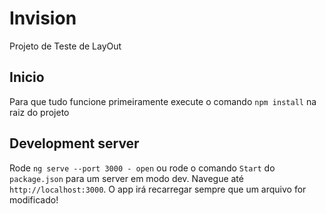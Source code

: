 # Invision

Projeto de Teste de LayOut

## Inicio

Para que tudo funcione primeiramente execute o comando `npm install` na raiz do projeto

## Development server

Rode `ng serve --port 3000 - open` ou rode o comando `Start` do `package.json`  para um server em modo dev. Navegue até `http://localhost:3000`. O app irá recarregar sempre que um arquivo for modificado!
